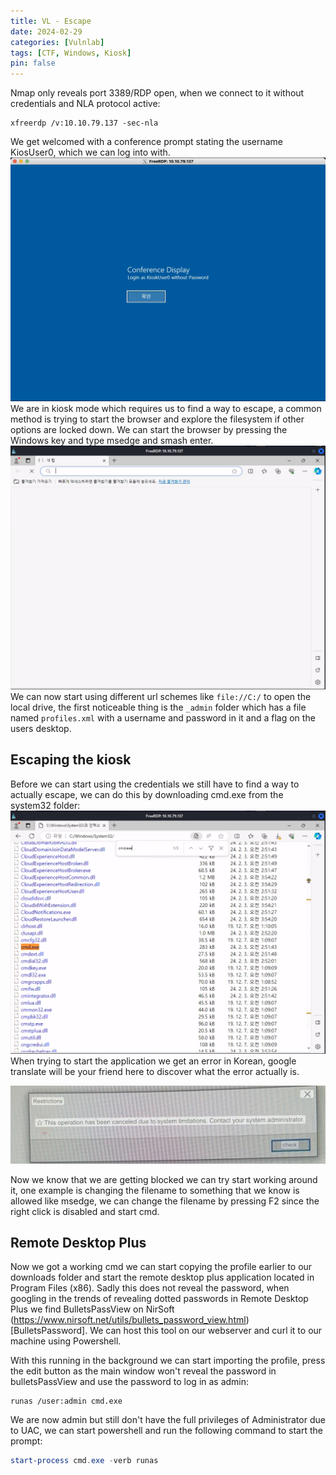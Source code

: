 ```yaml
---
title: VL - Escape
date: 2024-02-29
categories: [Vulnlab]
tags: [CTF, Windows, Kiosk]
pin: false
---
```



Nmap only reveals port 3389/RDP open, when we connect to it without credentials and NLA protocol active:
```
xfreerdp /v:10.10.79.137 -sec-nla
```
We get welcomed with a conference prompt stating the username KiosUser0, which we can log into with.
![Welcome display](assets/img/vl-escape/kiosuskerdisplay.png)
We are in kiosk mode which requires us to find a way to escape, a common method is trying to start the browser and explore the filesystem if other options are locked down. We can start the browser by pressing the Windows key and type msedge and smash enter.
![Microsoft Edge](assets/img/vl-escape/edge-kiosk.png)
We can now start using different url schemes like ```file://C:/``` to open the local drive, the first noticeable thing is the ```_admin``` folder which has a file named ```profiles.xml``` with a username and password in it and a flag on the users desktop.

## Escaping the kiosk
Before we can start using the credentials we still have to find a way to actually escape, we can do this by downloading cmd.exe from the system32 folder:
![CMD](assets/img/vl-escape/cmd-kiosk.png)
When trying to start the application we get an error in Korean, google translate will be your friend here to discover what the error actually is.

![Google Translate](assets/img/vl-escape/translate-kiosk.png)

Now we know that we are getting blocked we can try start working around it, one example is changing the filename to something that we know is allowed like msedge, we can change the filename by pressing F2 since the right click is disabled and start cmd.

## Remote Desktop Plus

Now we got a working cmd we can start copying the profile earlier to our downloads folder and start the remote desktop plus application located in Program Files (x86). 
Sadly this does not reveal the password, when googling in the trends of revealing dotted passwords in Remote Desktop Plus we find BulletsPassView on NirSoft (https://www.nirsoft.net/utils/bullets_password_view.html)[BulletsPassword]. 
We can host this tool on our webserver and curl it to our machine using Powershell.

With this running in the background we can start importing the profile, press the edit button as the main window won't reveal the password in bulletsPassView and use the password to log in as admin:
```
runas /user:admin cmd.exe
```
We are now admin but still don't have the full privileges of Administrator due to UAC, we can start powershell and run the following command to start the prompt:
```powershell
start-process cmd.exe -verb runas
```
